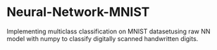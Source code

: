 # Neural-Network-MNIST

Implementing multiclass classification on MNIST datasetusing raw NN model  with numpy to classify digitally scanned handwritten digits.

